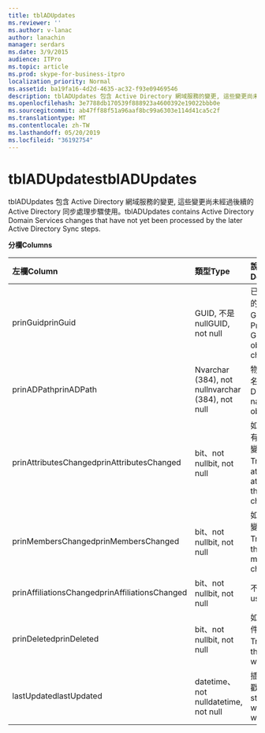 ```yaml
---
title: tblADUpdates
ms.reviewer: ''
ms.author: v-lanac
author: lanachin
manager: serdars
ms.date: 3/9/2015
audience: ITPro
ms.topic: article
ms.prod: skype-for-business-itpro
localization_priority: Normal
ms.assetid: ba19fa16-4d2d-4635-ac32-f93e09469546
description: tblADUpdates 包含 Active Directory 網域服務的變更, 這些變更尚未經過後續的 Active Directory 同步處理步驟使用。
ms.openlocfilehash: 3e7788db170539f888923a4600392e19022bbb0e
ms.sourcegitcommit: ab47ff88f51a96aaf8bc99a6303e114d41ca5c2f
ms.translationtype: MT
ms.contentlocale: zh-TW
ms.lasthandoff: 05/20/2019
ms.locfileid: "36192754"
---
```

# <a name="tbladupdates"></a><span data-ttu-id="5f4bd-103">tblADUpdates</span><span class="sxs-lookup"><span data-stu-id="5f4bd-103">tblADUpdates</span></span>
 
<span data-ttu-id="5f4bd-104">tblADUpdates 包含 Active Directory 網域服務的變更, 這些變更尚未經過後續的 Active Directory 同步處理步驟使用。</span><span class="sxs-lookup"><span data-stu-id="5f4bd-104">tblADUpdates contains Active Directory Domain Services changes that have not yet been processed by the later Active Directory Sync steps.</span></span>
  
<span data-ttu-id="5f4bd-105">**分欄**</span><span class="sxs-lookup"><span data-stu-id="5f4bd-105">**Columns**</span></span>

|<span data-ttu-id="5f4bd-106">**左欄**</span><span class="sxs-lookup"><span data-stu-id="5f4bd-106">**Column**</span></span>|<span data-ttu-id="5f4bd-107">**類型**</span><span class="sxs-lookup"><span data-stu-id="5f4bd-107">**Type**</span></span>|<span data-ttu-id="5f4bd-108">**說明**</span><span class="sxs-lookup"><span data-stu-id="5f4bd-108">**Description**</span></span>|
|:-----|:-----|:-----|
|<span data-ttu-id="5f4bd-109">prinGuid</span><span class="sxs-lookup"><span data-stu-id="5f4bd-109">prinGuid</span></span>  <br/> |<span data-ttu-id="5f4bd-110">GUID, 不是 null</span><span class="sxs-lookup"><span data-stu-id="5f4bd-110">GUID, not null</span></span>  <br/> |<span data-ttu-id="5f4bd-111">已變更之物件的主要 GUID。</span><span class="sxs-lookup"><span data-stu-id="5f4bd-111">Principal GUID of the object that changed.</span></span>  <br/> |
|<span data-ttu-id="5f4bd-112">prinADPath</span><span class="sxs-lookup"><span data-stu-id="5f4bd-112">prinADPath</span></span>  <br/> |<span data-ttu-id="5f4bd-113">Nvarchar (384), not null</span><span class="sxs-lookup"><span data-stu-id="5f4bd-113">nvarchar (384), not null</span></span>  <br/> |<span data-ttu-id="5f4bd-114">物件的判別名。</span><span class="sxs-lookup"><span data-stu-id="5f4bd-114">Distinguished name of the object.</span></span>  <br/> |
|<span data-ttu-id="5f4bd-115">prinAttributesChanged</span><span class="sxs-lookup"><span data-stu-id="5f4bd-115">prinAttributesChanged</span></span>  <br/> |<span data-ttu-id="5f4bd-116">bit、not null</span><span class="sxs-lookup"><span data-stu-id="5f4bd-116">bit, not null</span></span>  <br/> |<span data-ttu-id="5f4bd-117">如果物件至少有一個屬性已變更, 則為 True。</span><span class="sxs-lookup"><span data-stu-id="5f4bd-117">True if at least one attribute of the object changed.</span></span>  <br/> |
|<span data-ttu-id="5f4bd-118">prinMembersChanged</span><span class="sxs-lookup"><span data-stu-id="5f4bd-118">prinMembersChanged</span></span>  <br/> |<span data-ttu-id="5f4bd-119">bit、not null</span><span class="sxs-lookup"><span data-stu-id="5f4bd-119">bit, not null</span></span>  <br/> |<span data-ttu-id="5f4bd-120">如果成員資格變更, 則為 True。</span><span class="sxs-lookup"><span data-stu-id="5f4bd-120">True if the membership changed.</span></span>  <br/> |
|<span data-ttu-id="5f4bd-121">prinAffiliationsChanged</span><span class="sxs-lookup"><span data-stu-id="5f4bd-121">prinAffiliationsChanged</span></span>  <br/> |<span data-ttu-id="5f4bd-122">bit、not null</span><span class="sxs-lookup"><span data-stu-id="5f4bd-122">bit, not null</span></span>  <br/> |<span data-ttu-id="5f4bd-123">不使用。</span><span class="sxs-lookup"><span data-stu-id="5f4bd-123">Not used.</span></span>  <br/> |
|<span data-ttu-id="5f4bd-124">prinDeleted</span><span class="sxs-lookup"><span data-stu-id="5f4bd-124">prinDeleted</span></span>  <br/> |<span data-ttu-id="5f4bd-125">bit、not null</span><span class="sxs-lookup"><span data-stu-id="5f4bd-125">bit, not null</span></span>  <br/> |<span data-ttu-id="5f4bd-126">如果已刪除物件, 則為 True。</span><span class="sxs-lookup"><span data-stu-id="5f4bd-126">True if the object was deleted.</span></span>  <br/> |
|<span data-ttu-id="5f4bd-127">lastUpdated</span><span class="sxs-lookup"><span data-stu-id="5f4bd-127">lastUpdated</span></span>  <br/> |<span data-ttu-id="5f4bd-128">datetime、not null</span><span class="sxs-lookup"><span data-stu-id="5f4bd-128">datetime, not null</span></span>  <br/> |<span data-ttu-id="5f4bd-129">插入列的時間戳記。</span><span class="sxs-lookup"><span data-stu-id="5f4bd-129">Time stamp of when the row was inserted.</span></span>  <br/> |
   

